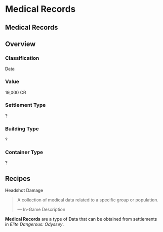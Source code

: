 # Medical Records
## Medical Records

## Overview

### Classification

Data

### Value

19,000 CR

### Settlement Type

?

### Building Type

?

### Container Type

?

## Recipes

Headshot Damage

> 
> 
> A collection of medical data related to a specific group or population.
> 
> 
> — In-Game Description
> 

**Medical Records** are a type of Data that can be obtained from settlements in *Elite Dangerous: Odyssey*.